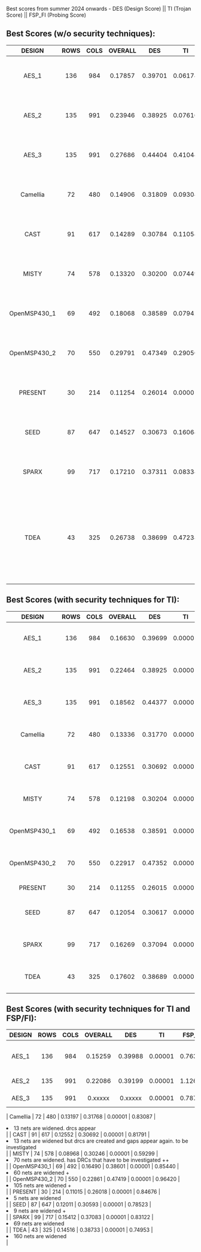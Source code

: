 Best scores from summer 2024 onwards - DES (Design Score) || TI (Trojan Score) || FSP_FI (Probing Score)

## Best Scores (w/o security techniques):
| DESIGN | ROWS | COLS | OVERALL | DES | TI | FSP_FI | Comments |
| :---: | :---: | :---: | :---: | :---: | :---: | :---: | --- |
| AES_1	| 136 | 984 | 0.17857 | 0.39701 | 0.06178 | 0.83782 | <li>density is 95.79%</li> <li>has 1 vulnerable region</li> | 
| AES_2	| 135 | 991 | 0.23946 | 0.38925 | 0.07616 | 1.15423 | <li>density is 95.80%</li> <li>has 3 vulnerable regions</li> |
| AES_3	| 135 | 991 | 0.27686 | 0.44404 | 0.41044 | 0.83657 | <li>density is 95.77%</li> <li>has 1 vulnerable region</li>|
| Camellia | 72 | 480 | 0.14906 | 0.31809 | 0.09304 | 0.84419 | <li>density is 96.21%</li> <li>has 2 vulnerable regions</li>|
| CAST | 91 | 617 | 0.14289 | 0.30784 | 0.11054 | 0.81784 | <li>density is 94.34%</li> <li>has 3 vulnerable regions</li> |
| MISTY	| 74 | 578 | 0.13320 | 0.30200 | 0.07449 | 0.80767 | <li>density is 95.54%</li> <li>has 4 vulnerable regions </li> |
| OpenMSP430_1| 69 | 492 | 0.18068 | 0.38589 | 0.07942 | 0.85700 | <li>density is 95.91%</li> <li> has 3 vulnerable regions</li> |
| OpenMSP430_2 | 70 | 550 | 0.29791 | 0.47349 | 0.29050 | 0.96786 | <li>density is 94.24%</li> <li>has 3 vulnerable regions</li>|
| PRESENT | 30 | 214 | 0.11254 | 0.26014 | 0.00001 | 0.86526 |  <li>density is 97.26% </li> <li> has 0 vulnerable regions</li> |
| SEED | 87 | 647 | 0.14527 | 0.30673 | 0.16064 | 0.78656 | <li>density is 94.29%</li> <li>has 5 vulnerable regions </li> |
| SPARX	| 99 | 717 | 0.17210 | 0.37311 | 0.08334 | 0.83921 | <li>density is 97.71% </li> <li>has 9 vulnerable regions </li> |
| TDEA |  43  | 325 | 0.26738 | 0.38699 | 0.47238 | 0.90946 | <li>density is 94.98%</li>  <li>this design is very tricky, several floorplan configurations lead to DRCs. 42r/325c gives better result w/ 1 DRC </li>|



## Best Scores (with security techniques for TI):
| DESIGN | ROWS | COLS | OVERALL | DES | TI | FSP_FI | Comments |
| :---: | :---: | :---: | :---: | :---: | :---: | :---: | --- |
| AES_1	| 136 | 984 | 0.16630 | 0.39699 | 0.00001 | 0.83780 | <li>requires 1H0V nudges on 2 cells</li> | 
| AES_2	| 135 | 991 | 0.22464 | 0.38925 | 0.00001 | 1.15423 | <li>requires 2H0V nudges on 6 cells +</li>|
| AES_3	| 135 | 991 | 0.18562 | 0.44377 | 0.00001 | 0.83657 | <li>requires 2H0V nudges on 2 cells </li>|
| Camellia | 72 | 480 | 0.13336 | 0.31770 | 0.00001 | 0.83956 | <li> requires 13H0V nudges on 5 cells </li> |
| CAST | 91 | 617 | 0.12551 | 0.30692 | 0.00001 | 0.81788 | <li>requires 10H0V nudges on 8 cells +</li> |
| MISTY	| 74 | 578 | 0.12198 | 0.30204 | 0.00001 | 0.80768 | <li>requires 20H0V nudges on 12 cells +</li> |
| OpenMSP430_1 | 69 | 492 | 0.16538 | 0.38591 | 0.00001 | 0.85709 | <li>requires 8H0V nudges on 5 cells </li> |
| OpenMSP430_2 | 70 | 550 | 0.22917 | 0.47352 | 0.00001 | 0.96796 | <li>requires 4H0V nudges on 5 cells </li> |
| PRESENT | 30 | 214 | 0.11255 | 0.26015 | 0.00001 | 0.86526 |  <li>nothing to do</li> |
| SEED | 87 | 647 | 0.12054 | 0.30617 | 0.00001 | 0.78741 | <li>requires 59H4V nudges on 39 cells +</li> |
| SPARX	| 99 | 717 | 0.16269 | 0.37094 | 0.00001 | 0.87717 | <li>requires 66H6V nudges on 61 cells </li> |
| TDEA | 43 | 325 | 0.17602 | 0.38689 | 0.00001 | 0.90994 | <li>requires 5H0V nudges on 5 cells  </li>|

## Best Scores (with security techniques for TI and FSP/FI):
| DESIGN | ROWS | COLS | OVERALL | DES | TI | FSP_FI | Comments |
| :---: | :---: | :---: | :---: | :---: | :---: | :---: | --- |
| AES_1	| 136 | 984 | 0.15259 | 0.39988 | 0.00001 | 0.76316 | <li>after 50 rounds of A. 157 nets NDRd</li> | 
| AES_2	| 135 | 991 | 0.22086 | 0.39199 | 0.00001 | 1.12685 | <li>needs better strat</li>|
| AES_3	| 135 | 991 | 0.xxxxx | 0.xxxxx | 0.00001 | 0.78785 | <li>needs better strat </li>|

| Camellia | 72 | 480 | 0.13197 | 0.31768 | 0.00001 | 0.83087 | <li>13 nets are widened. drcs appear  </li> |
| CAST | 91 | 617 | 0.12552 | 0.30692 | 0.00001 | 0.81791 | <li>13 nets are widened but drcs are created and gaps appear again. to be investigated</li> |
| MISTY	| 74 | 578 | 0.08968 | 0.30246 | 0.00001 | 0.59299 | <li>70 nets are widened. has DRCs that have to be investigated ++</li> |
| OpenMSP430_1 | 69 | 492 | 0.16490 | 0.38601 | 0.00001 | 0.85440 | <li>60 nets are widened + </li> |
| OpenMSP430_2 | 70 | 550 | 0.22861 | 0.47419 | 0.00001 | 0.96420 | <li>105 nets are widened +</li> |
| PRESENT | 30 | 214 | 0.11015 | 0.26018 | 0.00001 | 0.84676 |  <li>5 nets are widened</li> |
| SEED | 87 | 647 | 0.12011 | 0.30593 | 0.00001 | 0.78523 | <li>9 nets are widened +</li> |
| SPARX	| 99 | 717 | 0.15412 | 0.37083 | 0.00001 | 0.83122 | <li>69 nets are widened </li> |
| TDEA | 43 | 325 | 0.14516 | 0.38733 | 0.00001 | 0.74953 | <li>160 nets are widened </li>|


<br />





